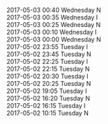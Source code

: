 2017-05-03 00:40 Wednesday  N  
2017-05-03 00:35 Wednesday  I  
2017-05-03 00:25 Wednesday  N  
2017-05-03 00:10 Wednesday  I  
2017-05-03 00:00 Wednesday  N  
2017-05-02 23:55 Tuesday  I  
2017-05-02 23:45 Tuesday  N  
2017-05-02 22:25 Tuesday  I  
2017-05-02 22:15 Tuesday  N  
2017-05-02 20:30 Tuesday  I  
2017-05-02 20:25 Tuesday  N  
2017-05-02 19:05 Tuesday  I  
2017-05-02 16:20 Tuesday  N  
2017-05-02 16:15 Tuesday  I  
2017-05-02 10:15 Tuesday  N  
